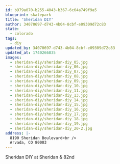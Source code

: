 ```yaml
---
id: b979a070-b255-4043-b367-6c64a749f9a5
blueprint: skatepark
title: 'Sheridan DIY'
author: 34070697-d743-4b04-8cbf-e09309d72c83
state:
  - colorado
tags:
  - diy
updated_by: 34070697-d743-4b04-8cbf-e09309d72c83
updated_at: 1740266835
images:
  - sheridan-diy/sheridan-diy_05.jpg
  - sheridan-diy/sheridan-diy_06.jpg
  - sheridan-diy/sheridan-diy_07.jpg
  - sheridan-diy/sheridan-diy_08.jpg
  - sheridan-diy/sheridan-diy_09.jpg
  - sheridan-diy/sheridan-diy_10.jpg
  - sheridan-diy/sheridan-diy_11.jpg
  - sheridan-diy/sheridan-diy_13.jpg
  - sheridan-diy/sheridan-diy_14.jpg
  - sheridan-diy/sheridan-diy_15.jpg
  - sheridan-diy/sheridan-diy_16.jpg
  - sheridan-diy/sheridan-diy_17.jpg
  - sheridan-diy/sheridan-diy_18.jpg
  - sheridan-diy/sheridan-diy_19.jpg
  - sheridan-diy/sheridan-diy_20-2.jpg
address: |-
  8190 Sheridan Boulevard<br />
  Arvada, CO 80003
---
```

Sheridan DIY at Sheridan & 82nd